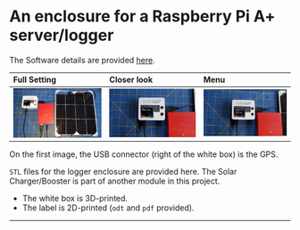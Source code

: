 # An enclosure for a Raspberry Pi A+ server/logger
The Software details are provided [here](https://github.com/OlivierLD/raspberry-coffee/tree/master/NMEA-mux-WebUI/full-server-extended-v2).

| Full Setting                      | Closer look                      | Menu                        |
|:----------------------------------|:---------------------------------|:----------------------------|
| ![One](./img/01.full.setting.jpg) | ![Two](./img/02.closer.look.jpg) | ![Three](./img/03.menu.jpg) |

On the first image, the USB connector (right of the white box) is the GPS.

`STL` files for the logger enclosure are provided here. The Solar Charger/Booster is part of another module in this project.

- The white box is 3D-printed.
- The label is 2D-printed (`odt` and `pdf` provided).


---
